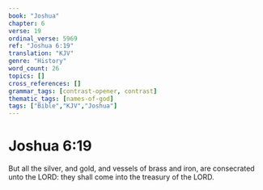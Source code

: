 ```yaml
---
book: "Joshua"
chapter: 6
verse: 19
ordinal_verse: 5969
ref: "Joshua 6:19"
translation: "KJV"
genre: "History"
word_count: 26
topics: []
cross_references: []
grammar_tags: [contrast-opener, contrast]
thematic_tags: [names-of-god]
tags: ["Bible","KJV","Joshua"]
---
```


# Joshua 6:19

But all the silver, and gold, and vessels of brass and iron, are consecrated unto the LORD: they shall come into the treasury of the LORD.
